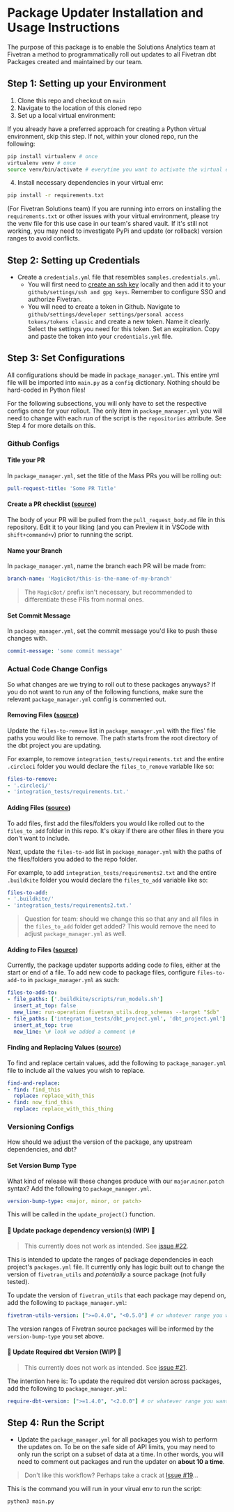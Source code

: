 # Package Updater Installation and Usage Instructions

The purpose of this package is to enable the Solutions Analytics team at Fivetran a method to programmatically roll out updates to all Fivetran dbt Packages created and maintained by our team.

## Step 1: Setting up your Environment
1. Clone this repo and checkout on `main`
2. Navigate to the location of this cloned repo
3. Set up a local virtual environment:

If you already have a preferred approach for creating a Python virtual environment, skip this step. If not, within your cloned repo, run the following:
```bash
pip install virtualenv # once 
virtualenv venv # once
source venv/bin/activate # everytime you want to activate the virtual env
```
4. Install necessary dependencies in your virtual env:
```bash
pip install -r requirements.txt
```

(For Fivetran Solutions team) If you are running into errors on installing the `requirements.txt` or other issues with your virtual environment, please try the venv file for this use case in our team's shared vault. If it's still not working, you may need to investigate PyPi and update (or rollback) version ranges to avoid conflicts.

## Step 2: Setting up Credentials 
- Create a `credentials.yml` file that resembles `samples.credentials.yml`.  
    - You will first need to [create an ssh key](https://docs.github.com/en/authentication/connecting-to-github-with-ssh/generating-a-new-ssh-key-and-adding-it-to-the-ssh-agent) locally and then add it to your `github/settings/ssh and gpg keys`. Remember to configure SSO and authorize Fivetran. 
    - You will need to create a token in Github. Navigate to `github/settings/developer settings/personal access tokens/tokens classic` and create a new token. Name it clearly. Select the settings you need for this token. Set an expiration. Copy and paste the token into your `credentials.yml` file.

## Step 3: Set Configurations
All configurations should be made in `package_manager.yml`. This entire yml file will be imported into `main.py` as a `config` dictionary. Nothing should be hard-coded in Python files! 

For the following subsections, you will only have to set the respective configs once for your rollout. The only item in `package_manager.yml` you will need to change with each _run_ of the script is the `repositories` attribute. See Step 4 for more details on this. 

### Github Configs
#### Title your PR
In `package_manager.yml`, set the title of the Mass PRs you will be rolling out:
```yml
pull-request-title: 'Some PR Title'
```

#### Create a PR checklist  ([source](pull_request_body.md))
The body of your PR will be pulled from the `pull_request_body.md` file in this repository. Edit it to your liking (and you can Preview it in VSCode with `shift+command+v`) prior to running the script. 

#### Name your Branch
In `package_manager.yml`, name the branch each PR will be made from:
```yml
branch-name: 'MagicBot/this-is-the-name-of-my-branch'
```
> The `MagicBot/` prefix isn't necessary, but recommended to differentiate these PRs from normal ones.

#### Set Commit Message
In `package_manager.yml`, set the commit message you'd like to push these changes with.
```yml
commit-message: 'some commit message'
```

### Actual Code Change Configs
So what changes are we trying to roll out to these packages anyways? If you do not want to run any of the following functions, make sure the relevant `package_manager.yml` config is commented out.

#### Removing Files ([source](package_updates.py))
Update the `files-to-remove` list in `package_manager.yml` with the files' file paths you would like to remove. The path starts from the root directory of the dbt project you are updating. 

For example, to remove `integration_tests/requirements.txt` and the entire `.circleci` folder you would declare the `files_to_remove` variable like so:

```yml
files-to-remove:
- '.circleci/'
- 'integration_tests/requirements.txt.'
```

#### Adding Files ([source](package_updates.py))
To add files, first add the files/folders you would like rolled out to the `files_to_add` folder in this repo. It's okay if there are other files in there you don't want to include.

Next, update the `files-to-add` list in `package_manager.yml` with the paths of the files/folders you added to the repo folder. 

For example, to add `integration_tests/requirements2.txt` and the entire `.buildkite` folder you would declare the `files_to_add` variable like so:

```yml
files-to-add:
- '.buildkite/'
- 'integration_tests/requirements2.txt.'
```

> Question for team: should we change this so that any and all files in the `files_to_add` folder get added? This would remove the need to adjust `package_manager.yml` as well.

#### Adding _to_ Files ([source](package_updates.py))
Currently, the package updater supports adding code _to_ files, either at the start or end of a file. To add new code to package files, configure `files-to-add-to` in `package_manager.yml` as such:

```yml
files-to-add-to:
- file_paths: ['.buildkite/scripts/run_models.sh']
  insert_at_top: false
  new_line: run-operation fivetran_utils.drop_schemas --target "$db"
- file_paths: ['integration_tests/dbt_project.yml', 'dbt_project.yml']
  insert_at_top: true
  new_line: \# look we added a comment \#
```

#### Finding and Replacing Values ([source](package_updates.py))
To find and replace certain values, add the following to `package_manager.yml` file to include all the values you wish to replace.
```yml
find-and-replace:
- find: find_this
  replace: replace_with_this
- find: now_find_this
  replace: replace_with_this_thing
```

### Versioning Configs
How should we adjust the version of the package, any upstream dependencies, and dbt?

#### Set Version Bump Type
What kind of release will these changes produce with our `major`.`minor`.`patch` syntax? Add the following to `package_manager.yml`.
```yml
version-bump-type: <major, minor, or patch>
```
This will be called in the `update_project()` function.

#### 🚧 Update package dependency version(s) (WIP) 🚧 
> This currently does not work as intended. See [issue #22](https://github.com/fivetran/dbt_package_updater/issues/22).

This is intended to update the ranges of package dependencies in each project's `packages.yml` file. It currently only has logic built out to change the version of `fivetran_utils` and _potentially_ a source package (not fully tested).

To update the version of `fivetran_utils` that each package may depend on, add the following to `package_manager.yml`:
```yml
fivetran-utils-version: [">=0.4.0", "<0.5.0"] # or whatever range you want
```

The version ranges of Fivetran source packages will be informed by the `version-bump-type` you set above.

#### 🚧 Update Required dbt Version (WIP) 🚧 
> This currently does not work as intended. See [issue #21](https://github.com/fivetran/dbt_package_updater/issues/21).

The intention here is: To update the required dbt version across packages, add the following to `package_manager.yml`:
```yml
require-dbt-version: [">=1.4.0", "<2.0.0"] # or whatever range you want
```

## Step 4: Run the Script
- Update the `package_manager.yml` for all packages you wish to perform the updates on. To be on the safe side of API limits, you may need to only run the script on a subset of data at a time. In other words, you will need to comment out packages and run the updater on **about 10 a time**.

> Don't like this workflow? Perhaps take a crack at [Issue #19](https://github.com/fivetran/dbt_package_updater/issues/19)...


This is the command you will run in your virual env to run the script:
```bash
python3 main.py 
```